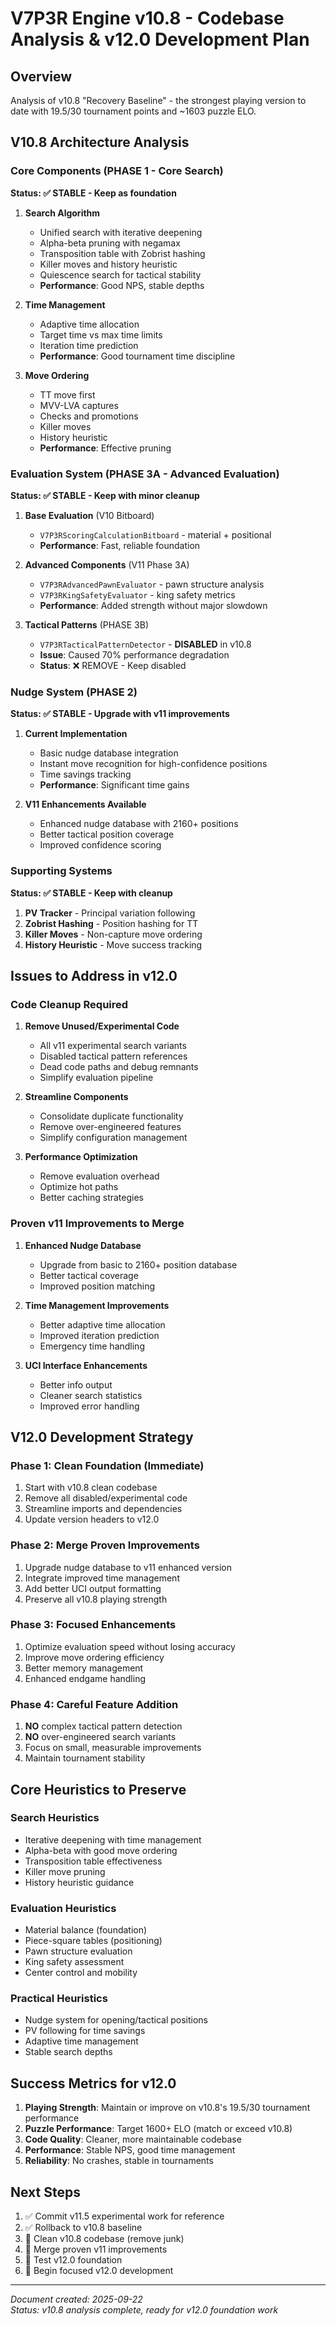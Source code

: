 # V7P3R Engine v10.8 - Codebase Analysis & v12.0 Development Plan

## Overview
Analysis of v10.8 "Recovery Baseline" - the strongest playing version to date with 19.5/30 tournament points and ~1603 puzzle ELO.

## V10.8 Architecture Analysis

### Core Components (PHASE 1 - Core Search)
**Status: ✅ STABLE - Keep as foundation**

1. **Search Algorithm**
   - Unified search with iterative deepening
   - Alpha-beta pruning with negamax
   - Transposition table with Zobrist hashing
   - Killer moves and history heuristic
   - Quiescence search for tactical stability
   - **Performance**: Good NPS, stable depths

2. **Time Management**
   - Adaptive time allocation
   - Target time vs max time limits
   - Iteration time prediction
   - **Performance**: Good tournament time discipline

3. **Move Ordering**
   - TT move first
   - MVV-LVA captures
   - Checks and promotions
   - Killer moves
   - History heuristic
   - **Performance**: Effective pruning

### Evaluation System (PHASE 3A - Advanced Evaluation)
**Status: ✅ STABLE - Keep with minor cleanup**

1. **Base Evaluation** (V10 Bitboard)
   - `V7P3RScoringCalculationBitboard` - material + positional
   - **Performance**: Fast, reliable foundation

2. **Advanced Components** (V11 Phase 3A)
   - `V7P3RAdvancedPawnEvaluator` - pawn structure analysis
   - `V7P3RKingSafetyEvaluator` - king safety metrics
   - **Performance**: Added strength without major slowdown

3. **Tactical Patterns** (PHASE 3B)
   - `V7P3RTacticalPatternDetector` - **DISABLED** in v10.8
   - **Issue**: Caused 70% performance degradation
   - **Status**: ❌ REMOVE - Keep disabled

### Nudge System (PHASE 2)
**Status: ✅ STABLE - Upgrade with v11 improvements**

1. **Current Implementation**
   - Basic nudge database integration
   - Instant move recognition for high-confidence positions
   - Time savings tracking
   - **Performance**: Significant time gains

2. **V11 Enhancements Available**
   - Enhanced nudge database with 2160+ positions
   - Better tactical position coverage
   - Improved confidence scoring

### Supporting Systems
**Status: ✅ STABLE - Keep with cleanup**

1. **PV Tracker** - Principal variation following
2. **Zobrist Hashing** - Position hashing for TT
3. **Killer Moves** - Non-capture move ordering
4. **History Heuristic** - Move success tracking

## Issues to Address in v12.0

### Code Cleanup Required

1. **Remove Unused/Experimental Code**
   - All v11 experimental search variants
   - Disabled tactical pattern references
   - Dead code paths and debug remnants
   - Simplify evaluation pipeline

2. **Streamline Components**
   - Consolidate duplicate functionality
   - Remove over-engineered features
   - Simplify configuration management

3. **Performance Optimization**
   - Remove evaluation overhead
   - Optimize hot paths
   - Better caching strategies

### Proven v11 Improvements to Merge

1. **Enhanced Nudge Database**
   - Upgrade from basic to 2160+ position database
   - Better tactical coverage
   - Improved position matching

2. **Time Management Improvements**
   - Better adaptive time allocation
   - Improved iteration prediction
   - Emergency time handling

3. **UCI Interface Enhancements**
   - Better info output
   - Cleaner search statistics
   - Improved error handling

## V12.0 Development Strategy

### Phase 1: Clean Foundation (Immediate)
1. Start with v10.8 clean codebase
2. Remove all disabled/experimental code
3. Streamline imports and dependencies
4. Update version headers to v12.0

### Phase 2: Merge Proven Improvements
1. Upgrade nudge database to v11 enhanced version
2. Integrate improved time management
3. Add better UCI output formatting
4. Preserve all v10.8 playing strength

### Phase 3: Focused Enhancements
1. Optimize evaluation speed without losing accuracy
2. Improve move ordering efficiency
3. Better memory management
4. Enhanced endgame handling

### Phase 4: Careful Feature Addition
1. **NO** complex tactical pattern detection
2. **NO** over-engineered search variants
3. Focus on small, measurable improvements
4. Maintain tournament stability

## Core Heuristics to Preserve

### Search Heuristics
- Iterative deepening with time management
- Alpha-beta with good move ordering
- Transposition table effectiveness
- Killer move pruning
- History heuristic guidance

### Evaluation Heuristics  
- Material balance (foundation)
- Piece-square tables (positioning)
- Pawn structure evaluation
- King safety assessment
- Center control and mobility

### Practical Heuristics
- Nudge system for opening/tactical positions
- PV following for time savings
- Adaptive time management
- Stable search depths

## Success Metrics for v12.0

1. **Playing Strength**: Maintain or improve on v10.8's 19.5/30 tournament performance
2. **Puzzle Performance**: Target 1600+ ELO (match or exceed v10.8)
3. **Code Quality**: Cleaner, more maintainable codebase
4. **Performance**: Stable NPS, good time management
5. **Reliability**: No crashes, stable in tournaments

## Next Steps

1. ✅ Commit v11.5 experimental work for reference
2. ✅ Rollback to v10.8 baseline
3. 🔄 Clean v10.8 codebase (remove junk)
4. 📝 Merge proven v11 improvements
5. 🧪 Test v12.0 foundation
6. 🎯 Begin focused v12.0 development

---
*Document created: 2025-09-22*  
*Status: v10.8 analysis complete, ready for v12.0 foundation work*